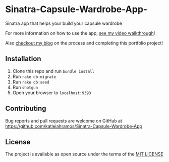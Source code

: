 # Sinatra-Capsule-Wardrobe-App-
Sinatra app that helps your build your capsule wardrobe

For more information on how to use the app, [see my video walkthrough](https://youtu.be/fugavX_tCBQ)!

Also [checkout my blog](http://katleiahcodes.com/sinatra_capsule_wardrobe_app) on the process and completing this portfolio project!

## Installation

1. Clone this repo and run `bundle install`
2. Run `rake db:migrate`
3. Run `rake db:seed`
4. Run `shotgun`
4. Open your browser to `localhost:9393`

## Contributing

Bug reports and pull requests are welcome on GitHub at https://github.com/katleiahramos/Sinatra-Capsule-Wardrobe-App

## License

The project is available as open source under the terms of the [MIT LICENSE](https://opensource.org/licenses/MIT)

